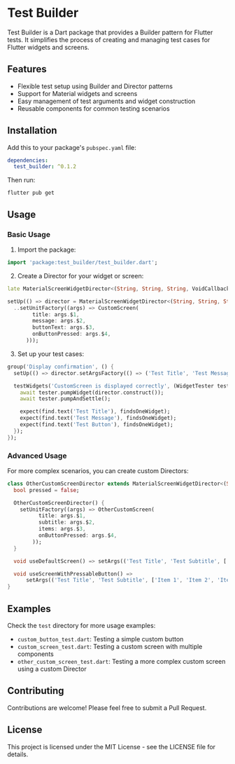 # Test Builder

Test Builder is a Dart package that provides a Builder pattern for Flutter tests. It simplifies the process of creating and managing test cases for Flutter widgets and screens.

## Features

- Flexible test setup using Builder and Director patterns
- Support for Material widgets and screens
- Easy management of test arguments and widget construction
- Reusable components for common testing scenarios

## Installation

Add this to your package's `pubspec.yaml` file:

```yaml
dependencies:
  test_builder: ^0.1.2
```

Then run:

```
flutter pub get
```

## Usage

### Basic Usage

1. Import the package:

```dart
import 'package:test_builder/test_builder.dart';
```

2. Create a Director for your widget or screen:

```dart
late MaterialScreenWidgetDirector<(String, String, String, VoidCallback)> director;

setUp(() => director = MaterialScreenWidgetDirector<(String, String, String, VoidCallback)>()
  ..setUnitFactory((args) => CustomScreen(
        title: args.$1,
        message: args.$2,
        buttonText: args.$3,
        onButtonPressed: args.$4,
      )));
```

3. Set up your test cases:

```dart
group('Display confirmation', () {
  setUp(() => director.setArgsFactory(() => ('Test Title', 'Test Message', 'Test Button', () {})));

  testWidgets('CustomScreen is displayed correctly', (WidgetTester tester) async {
    await tester.pumpWidget(director.construct());
    await tester.pumpAndSettle();

    expect(find.text('Test Title'), findsOneWidget);
    expect(find.text('Test Message'), findsOneWidget);
    expect(find.text('Test Button'), findsOneWidget);
  });
});
```

### Advanced Usage

For more complex scenarios, you can create custom Directors:

```dart
class OtherCustomScreenDirector extends MaterialScreenWidgetDirector<(String, String, List<String>, VoidCallback)> {
  bool pressed = false;

  OtherCustomScreenDirector() {
    setUnitFactory((args) => OtherCustomScreen(
          title: args.$1,
          subtitle: args.$2,
          items: args.$3,
          onButtonPressed: args.$4,
        ));
  }

  void useDefaultScreen() => setArgs(('Test Title', 'Test Subtitle', ['Item 1', 'Item 2', 'Item 3'], () {}));

  void useScreenWithPressableButton() =>
      setArgs(('Test Title', 'Test Subtitle', ['Item 1', 'Item 2', 'Item 3'], () => pressed = true));
}
```

## Examples

Check the `test` directory for more usage examples:

- `custom_button_test.dart`: Testing a simple custom button
- `custom_screen_test.dart`: Testing a custom screen with multiple components
- `other_custom_screen_test.dart`: Testing a more complex custom screen using a custom Director

## Contributing

Contributions are welcome! Please feel free to submit a Pull Request.

## License

This project is licensed under the MIT License - see the LICENSE file for details.
